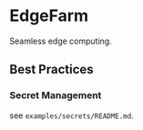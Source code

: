 # EdgeFarm

Seamless edge computing.

## Best Practices

### Secret Management

see `examples/secrets/README.md`.
